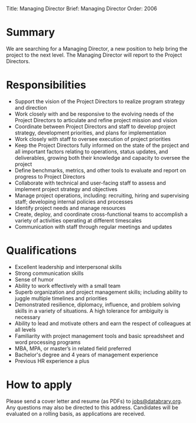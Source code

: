 Title: Managing Director
Brief: Managing Director
Order: 2006

# Summary

We are searching for a Managing Director, a new position to help bring the project to the next level. The Managing Director will report to the Project Directors.

# Responsibilities

- Support the vision of the Project Directors to realize program strategy and direction
- Work closely with and be responsive to the evolving needs of the Project Directors to articulate and refine project mission and vision
- Coordinate between Project Directors and staff to develop project strategy, development priorities, and plans for implementation
- Work closely with staff to oversee execution of project priorities 
- Keep the Project Directors fully informed on the state of the project and all important factors relating to operations, status updates, and deliverables, growing both their knowledge and capacity to oversee the project
- Define benchmarks, metrics, and other tools to evaluate and report on progress to Project Directors
- Collaborate with technical and user-facing staff to assess and implement project strategy and objectives
- Manage project operations, including: recruiting, hiring and supervising staff; developing internal policies and processes
- Identify project needs and manage resources 
- Create, deploy, and coordinate cross-functional teams to accomplish a variety of activities operating at different timescales
- Communication with staff through regular meetings and updates 

# Qualifications

- Excellent leadership and interpersonal skills
- Strong communication skills
- Sense of humor
- Ability to work effectively with a small team
- Superb organization and project management skills; including ability to juggle multiple timelines and priorities
- Demonstrated resilience, diplomacy, influence, and problem solving skills in a variety of situations. A high tolerance for ambiguity is necessary
- Ability to lead and motivate others and earn the respect of colleagues at all levels
- Familiarity with project management tools and basic spreadsheet and word processing programs 
- MBA, MPA, or master’s in related field preferred
- Bachelor's degree and 4 years of management experience 
- Previous HR experience a plus

# How to apply

Please send a cover letter and resume (as PDFs) to jobs@databrary.org. Any questions may also be directed to this address. Candidates will be evaluated on a rolling basis, as applications are received.


